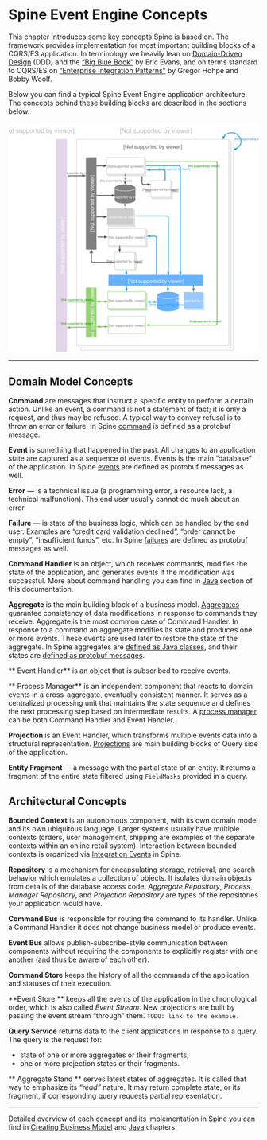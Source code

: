   

# Spine Event Engine Concepts

This chapter introduces some key concepts Spine is based on. The framework provides implementation for most important building blocks of a CQRS/ES application. In terminology we heavily lean on [Domain-Driven Design](https://www.wikiwand.com/en/Domain-driven_design) (DDD) and the [“Big Blue Book”](http://www.amazon.com/Domain-Driven-Design-Tackling-Complexity-Software/dp/0321125215) by Eric Evans, and on terms standard to CQRS/ES  on [“Enterprise Integration Patterns”](http://www.amazon.com/o/asin/0321200683/ref=nosim/enterpriseint-20) by Gregor Hohpe and Bobby Woolf. 

Below you can find a typical Spine Event Engine application architecture. The concepts behind these building blocks are described in the sections below.

![Spine Application Architecture](Spine-Application-Architecture.svg)

---


## Domain Model Concepts

**Command** are messages that instruct a specific entity to perform a certain action. Unlike an event, a command is not a statement of fact; it is only a request, and thus may be refused. A typical way to convey refusal is to throw an error or failure. In Spine [command](../biz-model/commands.html) is defined as a protobuf message.

**Event** is something that happened in the past.
All changes to an application state are captured as a sequence of events. Events is the main “database” of the application. In Spine [events](../biz-model/event.md) are defined as protobuf messages as well.

**Error** — is a technical issue (a programming error, a resource lack, a technical malfunction). The end user usually cannot do much about an error.

**Failure** — is state of the business logic, which can be handled by the end user. Examples are “credit card validation declined”,  “order cannot be empty”, “insufficient funds”, etc. In Spine [failures](../biz-model/failures.md) are defined as protobuf messages as well.

**Command Handler** is an object, which receives commands, modifies the state of the application, and generates events if the modification was successful. More about command handling you can find in [Java](../java/command-handler.md) section of this documentation.

**Aggregate** is the main building block of a business model. [Aggregates](http://martinfowler.com/bliki/DDD_Aggregate.html) guarantee consistency of data modifications in response to commands they receive. Aggregate is the most common case of Command Handler. In response to a command an aggregate modifies its state and produces one or more events. These events are used later to restore the state of the aggregate. In Spine aggregates are [defined as Java classes](../java/aggregate.md), and their states are [defined as protobuf messages](../biz-model/aggregate-states.md).

** Event Handler** is an object that is subscribed to receive events.

** Process Manager** is an independent component that reacts to domain events in a cross-aggregate, eventually consistent manner. It serves as a centralized processing unit that maintains the state sequence and defines the next processing step based on intermediate results. A [process manager](/java/process-manager.md) can be both Command Handler and Event Handler. 

**Projection** is an Event Handler, which transforms multiple events data into a structural representation. [Projections](../biz-model/projections.md) are main building blocks of Query side of the application.

**Entity Fragment** — a message with the partial state of an entity. It returns a fragment of the entire state filtered using `FieldMasks` provided in a query.

## Architectural Concepts

**Bounded Context** is an autonomous component, with its own domain model and its own ubiquitous language. Larger systems usually have multiple contexts (orders, user management, shipping are examples of the separate contexts within an online retail system). Interaction between bounded contexts is organized via [Integration Events](../biz-model/integration-events.md) in Spine.

**Repository** is a mechanism for encapsulating storage, retrieval, and search behavior which emulates a collection of objects. It isolates domain objects from details of the database access code. *Aggregate Repository*, *Process Manager Repository*, and *Projection Repository* are types of the repositories your application would have.

**Command Bus** is responsible for routing the command to its handler. Unlike a Command Handler it does not change business model or produce events.

**Event Bus** allows publish-subscribe-style communication between components without requiring the components to explicitly register with one another (and thus be aware of each other).

**Command Store** keeps the history of all the commands of the application and statuses of their execution.

**Event Store ** keeps all the events of the application in the chronological order, which is also called *Event Stream*. New projections are built by passing the event stream “through” them. `TODO: link to the example.`

**Query Service** returns data to the client applications in response to a query. The query is the request for:
* state of one or more aggregates or their fragments;
* one or more projection states or their fragments.


** Aggregate Stand ** serves latest states of aggregates. It is called that way to emphasize its _“read”_ nature. It may return complete state, or its fragment, if corresponding query requests partial representation.

___

Detailed overview of each concept and its implementation in Spine you can find in  [Creating Business Model](../biz-model/index.md) and [Java](../java/index.md) chapters.

